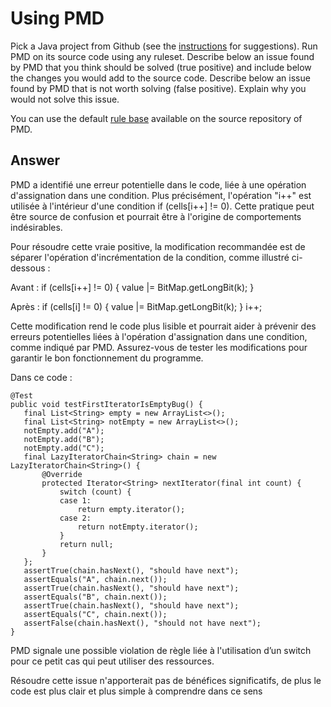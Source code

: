 # Using PMD

Pick a Java project from Github (see the [instructions](../sujet.md) for suggestions). Run PMD on its source code using any ruleset. Describe below an issue found by PMD that you think should be solved (true positive) and include below the changes you would add to the source code. Describe below an issue found by PMD that is not worth solving (false positive). Explain why you would not solve this issue.

You can use the default [rule base](https://github.com/pmd/pmd/blob/master/pmd-java/src/main/resources/rulesets/java/quickstart.xml) available on the source repository of PMD.

## Answer

PMD a identifié une erreur potentielle dans le code, liée à une opération d'assignation dans une condition. Plus précisément, l'opération "i++" est utilisée à l'intérieur d'une condition if (cells[i++] != 0). Cette pratique peut être source de confusion et pourrait être à l'origine de comportements indésirables.

Pour résoudre cette vraie positive, la modification recommandée est de séparer l'opération d'incrémentation de la condition, comme illustré ci-dessous :

Avant :
if (cells[i++] != 0) {
value |= BitMap.getLongBit(k);
}

Après :
if (cells[i] != 0) {
value |= BitMap.getLongBit(k);
}
i++;

Cette modification rend le code plus lisible et pourrait aider à prévenir des erreurs potentielles liées à l'opération d'assignation dans une condition, comme indiqué par PMD. Assurez-vous de tester les modifications pour garantir le bon fonctionnement du programme.

Dans ce code :
```
@Test
public void testFirstIteratorIsEmptyBug() {
   final List<String> empty = new ArrayList<>();
   final List<String> notEmpty = new ArrayList<>();
   notEmpty.add("A");
   notEmpty.add("B");
   notEmpty.add("C");
   final LazyIteratorChain<String> chain = new LazyIteratorChain<String>() {
       @Override
       protected Iterator<String> nextIterator(final int count) {
           switch (count) {
           case 1:
               return empty.iterator();
           case 2:
               return notEmpty.iterator();
           }
           return null;
       }
   };
   assertTrue(chain.hasNext(), "should have next");
   assertEquals("A", chain.next());
   assertTrue(chain.hasNext(), "should have next");
   assertEquals("B", chain.next());
   assertTrue(chain.hasNext(), "should have next");
   assertEquals("C", chain.next());
   assertFalse(chain.hasNext(), "should not have next");
}

```
PMD signale une possible violation de règle liée à l'utilisation d’un switch pour ce petit cas qui peut utiliser des ressources.

Résoudre cette issue n'apporterait pas de bénéfices significatifs, de plus le code est plus clair et plus simple à comprendre dans ce sens


